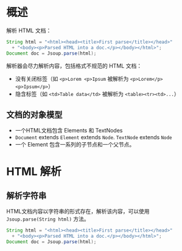 # 概述
解析 HTML 文档：

```java
String html = "<html><head><title>First parse</title></head>"
  + "<body><p>Parsed HTML into a doc.</p></body></html>";
Document doc = Jsoup.parse(html);
```

解析器会尽力解析内容，包括格式不规范的 HTML 文档：
- 没有关闭标签（如 `<p>Lorem <p>Ipsum` 被解析为 `<p>Lorem</p> <p>Ipsum</p>`）
- 隐含标签（如 `<td>Table data</td>` 被解析为 `<table><tr><td>...`）

## 文档的对象模型
- 一个HTML文档包含 Elements 和 TextNodes
- `Document` extends `Element` extends `Node`. `TextNode` extends `Node`
- 一个 Element 包含一系列的子节点和一个父节点。

# HTML 解析

## 解析字符串
HTML文档内容以字符串的形式存在，解析该内容，可以使用 `Jsoup.parse(String html)` 方法。

```java
String html = "<html><head><title>First parse</title></head>"
  + "<body><p>Parsed HTML into a doc.</p></body></html>";
Document doc = Jsoup.parse(html);
```